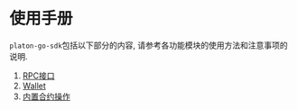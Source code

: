 # 使用手册

`platon-go-sdk`包括以下部分的内容, 请参考各功能模块的使用方法和注意事项的说明.

1. [RPC接口](./rpc.md)
2. [Wallet](./wallet.md)
3. [内置合约操作](./embedcontract.md)

